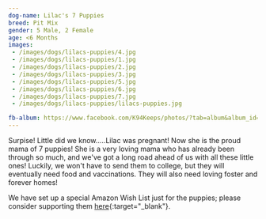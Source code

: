 ```yaml
---
dog-name: Lilac's 7 Puppies
breed: Pit Mix
gender: 5 Male, 2 Female
age: <6 Months
images:
 - /images/dogs/lilacs-puppies/4.jpg
 - /images/dogs/lilacs-puppies/1.jpg
 - /images/dogs/lilacs-puppies/2.jpg
 - /images/dogs/lilacs-puppies/3.jpg
 - /images/dogs/lilacs-puppies/5.jpg
 - /images/dogs/lilacs-puppies/6.jpg
 - /images/dogs/lilacs-puppies/7.jpg
 - /images/dogs/lilacs-puppies/lilacs-puppies.jpg

fb-album: https://www.facebook.com/K94Keeps/photos/?tab=album&album_id=1188029257908498
---
```

Surpise! Little did we know.....Lilac was pregnant! Now she is the proud mama of 7 puppies! She is a very loving mama who has already been through so much, and we've got a long road ahead of us with all these little ones! Luckily, we won't have to send them to college, but they will eventually need food and vaccinations. They will also need loving foster and forever homes! 

We have set up a special Amazon Wish List just for the puppies; please consider supporting them [here](https://amzn.com/w/GITBZGJSZM9D){:target="_blank"}.
